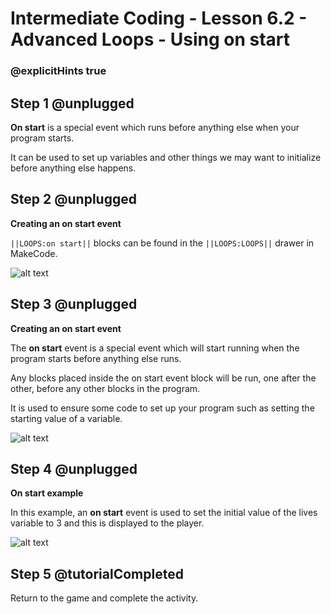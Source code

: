 # Intermediate Coding - Lesson 6.2 - Advanced Loops - Using on start

### @explicitHints true

## Step 1 @unplugged
**On start** is a special event which runs before anything else when your program starts.

It can be used to set up variables and other things we may want to initialize before anything else happens.

## Step 2 @unplugged
**Creating an on start event**

``||LOOPS:on start||`` blocks can be found in the ``||LOOPS:LOOPS||`` drawer in MakeCode.


![alt text](https://intermediatev3.codingcredentials.com/Lesson6/6.2/images/1.jpg?raw=true "onstart")

## Step 3 @unplugged
**Creating an on start event**

The **on start** event is a special event which will start running when the program starts before anything else runs.

Any blocks placed inside the on start event block will be run, one after the other, before any other blocks in the program.

It is used to ensure some code to set up your program such as setting the starting value of a variable.

![alt text](https://intermediatev3.codingcredentials.com/Lesson6/6.2/images/2.png?raw=true "onstart")

## Step 4 @unplugged
**On start example**

In this example, an **on start** event is used to set the initial value of the lives variable to 3 and this is displayed to the player.

![alt text](https://intermediatev3.codingcredentials.com/Lesson6/6.2/images/3.png?raw=true "Name Variables")

## Step 5 @tutorialCompleted
Return to the game and complete the activity.